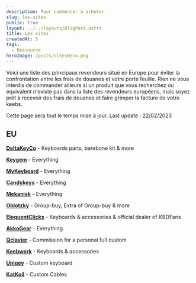 ```yaml
---
description: Pour commencer à acheter
slug: les-sites
public: true
layout: ../../layouts/BlogPost.astro
title: Les sites
createdAt: 5
tags:
  - Ressource
heroImage: /posts/sitesHero.png
---
```



Voici une liste des principaux revendeurs situé en Europe pour éviter la confrontation entre les frais de douanes et votre porte feuille. Rien ne vous interdis de commander ailleurs si un produit que vous recherchez ou équivalent n'existe pas dans la liste des revendeurs européens, mais soyez prêt à recevoir des frais de douanes et faire grimper la facture de votre keebs.

Cette page sera tout le temps mise à jour.
Last update : 22/02/2023

## EU

[**DeltaKeyCo**](https://deltakeyco.com/) - Keyboards parts, barebone kit & more

[**Keygem**](https://keygem.com/) - Everything

[**MyKeyboard**](https://mykeyboard.eu/) - Everything

[**Candykeys**](https://candykeys.com/) - Everything

[**Mekanisk**](https://mekanisk.com/) - Everything

[**Oblotzky**](https://oblotzky.industries/) - Group-buy, Extra of Group-buy & more

[**ElequentClicks**](https://www.eloquentclicks.com/) - Keyboards & accessories & official dealer of KBDFans

[**AkkoGear**](https://akkogear.de/) - Everything

[**Qclavier**](https://www.qlavier.com/) - Commission for a personal full custom

[**Keebwerk**](https://www.keebwerk.com/) - Keyboards & accessories

[**Uniqey**](https://uniqey.net/en/) - Custom keyboard

[**KatKoil**](https://katkoil.com/fr) - Custom Cables